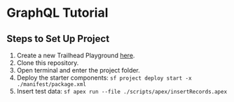 # GraphQL Tutorial

## Steps to Set Up Project

1. Create a new Trailhead Playground [here](https://trailhead.salesforce.com/users/profiles/orgs).
2. Clone this repository.
3. Open terminal and enter the project folder.
4. Deploy the starter components: `sf project deploy start -x ./manifest/package.xml`
5. Insert test data: `sf apex run --file ./scripts/apex/insertRecords.apex`